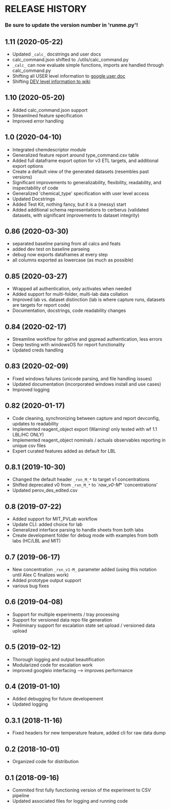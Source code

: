RELEASE HISTORY
===============
### Be sure to update the version number in 'runme.py'!
1.11 (2020-05-22)
----------------
  * Updated `_calc_` docstrings and user docs
  * calc_command.json shifted to ./utils/calc_command.py
  * `_calc_` can now evaluate simple functions, imports are handled through calc_command.py
  * Shifting all USER level information to [google user doc](https://docs.google.com/document/d/1RQJvAlDVIfu19Tea23dLUSymLabGfwJtDnZwANtU05s/edit#)
  * Shifting [DEV level information to wiki](https://github.com/darkreactions/ESCALATE_Capture/wiki)

1.10 (2020-05-20)
-----------------
  * Added calc_command.json support
  * Streamlined feature specification
  * Improved error handling

1.0 (2020-04-10)
-----------------
  * Integrated chemdescriptor module
  * Generalized feature report around type_command.csv table
  * Added full dataframe export option for v3 ETL targets, and additional export options
  * Create a default view of the generated datasets (resembles past versions)
  * Significant improvements to generalizability, flexibility, readability, and inspectability of code
  * Generalized 'chemical_type' specification with user level access
  * Updated Docstrings
  * Added Test Kit, nothing fancy, but it is a (messy) start
  * Added additional schema representations to cerberus (validated datasets, with significant improvements to dataset integrity)

0.86 (2020-03-30)
-----------------
  * separated baseline parsing from all calcs and feats
  * added dev test on baseline parseing
  * debug now exports dataframes at every step
  * all columns exported as lowercase (as much as possible)

0.85 (2020-03-27)
------------------------
  * Wrapped all authentication, only activates when needed
  * Added support for multi-folder, multi-lab data collation
  * Improved lab vs. dataset distinction (lab is where capture runs, datasets are targets for report code)
  * Documentation, docstrings, code readability changes

0.84 (2020-02-17)
------------------------
  * Streamline workflow for gdrive and gspread authentication, less errors
  * Deep testing with windowsOS for report functionality
  * Updated creds handling

0.83 (2020-02-09)
------------------------
  * Fixed windows failures (unicode parsing, and file handling issues)
  * Updated documentation (incorporated windows install and use cases)
  * Improved logging

0.82 (2020-01-17)
-------------------------
  * Code cleaning, synchronizing between capture and report devconfig, updates to readability
  * Implemented reagent_object export (Warning! only tested with wf 1.1 LBL/HC ONLY)
  * Implemented reagent_object nominals / actuals observables reporting in unique csv files
  * Expert curated features added as default for LBL

0.8.1 (2019-10-30)
-------------------------
  * Changed the default header `_rxn_M_*` to target v1 concentrations
  * Shifted deprecated v0 from `_rxn_M_*` to `_raw_v0-M_* 'concentrations'
  * Updated perov_des_edited.csv 

0.8 (2019-07-22)
-------------------------
  * Added support for MIT_PVLab workflow
  * Update CLI: added choice for lab
  * Generalized interface parsing to handle sheets from both labs 
  * Create development folder for debug mode with examples from both labs (HC/LBL and MIT)

0.7 (2019-06-17)
-------------------------
  * New concentration `_rxn_v1-M_` parameter added (using this notation until Alex C finalizes work)
  * Added prototype output support
  * various bug fixes

0.6 (2019-04-08)
--------------------------
  * Support for multiple experiments / tray processing
  * Support for versioned data repo file generation 
  * Preliminary support for escalation state set upload / versioned data upload

0.5 (2019-02-12)
--------------------------
  * Thorough logging and output beautification
  * Modularized code for escalation work
  * improved googleio interfacing --> improves performance

0.4 (2019-01-10)
--------------------------
  * Added debugging for future developement
  * Updated logging

0.3.1 (2018-11-16)
--------------------------
  * Fixed headers for new temperature feature, added cli for raw data dump

0.2 (2018-10-01)
--------------------------
  * Organized code for distribution

0.1 (2018-09-16)
----------------
  * Commited first fully functioning version of the experiment to CSV pipeline
  * Updated associated files for logging and running code
